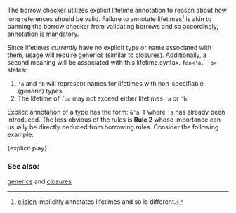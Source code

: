 The borrow checker utilizes explicit lifetime annotation to reason about
how long references should be valid. Failure to annotate lifetimes[^1] is akin
to banning the borrow checker from validating borrows and so accordingly,
annotation is mandatory.

Since lifetimes *currently* have no explicit type or name associated with them,
usage will require generics (similar to [closures][anonymity]). Additionally,
a second meaning will be associated with this lifetime syntax. `foo<'a, 'b>`
states:

1. `'a` and `'b` will represent names for lifetimes with non-specifiable
(generic) types.
2. The lifetime of `foo` may not exceed either lifetimes `'a` or `'b`.

Explicit annotation of a type has the form: `&'a T` where `'a` has already
been introduced. The less obvious of the rules is **Rule 2** whose
importance can usually be directly deduced from borrowing rules. Consider the
following example:

{explicit.play}

[^1]: [elision][elision] implicitly annotates lifetimes and so is different.

### See also:

[generics][generics] and [closures][closures]


[anonymity]: /fn/closures/anonymity.html
[closures]: /fn/closures.html
[elision]: /scope/lifetime/elision.html
[generics]: /generics.html
